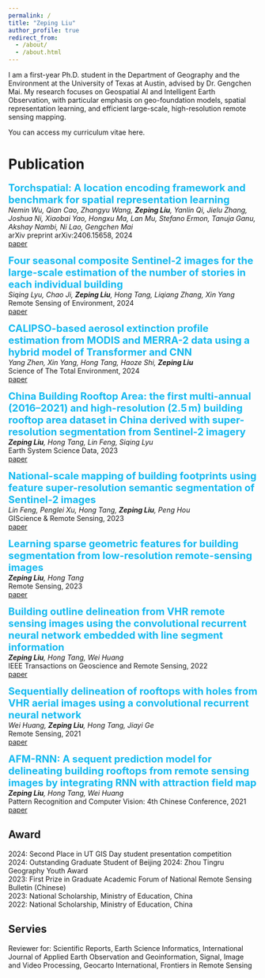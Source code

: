 ```yaml
---
permalink: /
title: "Zeping Liu"
author_profile: true
redirect_from: 
  - /about/
  - /about.html
---
```


I am a first-year Ph.D. student in the Department of Geography and the Environment at the University of Texas at Austin, advised by Dr. Gengchen Mai. My research focuses on Geospatial AI and Intelligent Earth Observation, with particular emphasis on geo-foundation models, spatial representation learning, and efficient large-scale, high-resolution remote sensing mapping.

You can access my curriculum vitae here.

Publication
======
<span style="color: #13baf0; font-size: 20px;"><b>Torchspatial: A location encoding framework and benchmark for spatial representation learning</b></span>  
_Nemin Wu, Qian Cao, Zhangyu Wang, **Zeping Liu**, Yanlin Qi, Jielu Zhang, Joshua Ni, Xiaobai Yao, Hongxu Ma, Lan Mu, Stefano Ermon, Tanuja Ganu, Akshay Nambi, Ni Lao, Gengchen Mai_  
arXiv preprint arXiv:2406.15658, 2024  
[paper](https://arxiv.org/abs/2406.15658)

<span style="color: #13baf0; font-size: 20px;"><b>Four seasonal composite Sentinel-2 images for the large-scale estimation of the number of stories in each individual building</b></span>  
_Siqing Lyu, Chao Ji, **Zeping Liu**, Hong Tang, Liqiang Zhang, Xin Yang_  
Remote Sensing of Environment, 2024  
[paper](https://www.sciencedirect.com/science/article/pii/S0034425724000282)

<span style="color: #13baf0; font-size: 20px;"><b>CALIPSO-based aerosol extinction profile estimation from MODIS and MERRA-2 data using a hybrid model of Transformer and CNN
</b></span>  
_Yang Zhen, Xin Yang, Hong Tang, Haoze Shi, **Zeping Liu**_  
Science of The Total Environment, 2024  
[paper](https://www.sciencedirect.com/science/article/pii/S0048969724065793)

<span style="color: #13baf0; font-size: 20px;"><b>China Building Rooftop Area: the first multi-annual (2016–2021) and high-resolution (2.5 m) building rooftop area dataset in China derived with super-resolution segmentation from Sentinel-2 imagery</b></span>  
_**Zeping Liu**, Hong Tang, Lin Feng, Siqing Lyu_  
Earth System Science Data, 2023  
[paper](https://essd.copernicus.org/articles/15/3547/2023/essd-15-3547-2023.html)

<span style="color: #13baf0; font-size: 20px;"><b>National-scale mapping of building footprints using feature super-resolution semantic segmentation of Sentinel-2 images</b></span>  
_Lin Feng, Penglei Xu, Hong Tang, **Zeping Liu**, Peng Hou_  
GIScience & Remote Sensing, 2023  
[paper](https://www.tandfonline.com/doi/pdf/10.1080/15481603.2023.2196154)

<span style="color: #13baf0; font-size: 20px;"><b>Learning sparse geometric features for building segmentation from low-resolution remote-sensing images</b></span>  
_**Zeping Liu**, Hong Tang_  
Remote Sensing, 2023  
[paper](https://www.mdpi.com/2072-4292/15/7/1741)

<span style="color: #13baf0; font-size: 20px;"><b>Building outline delineation from VHR remote sensing images using the convolutional recurrent neural network embedded with line segment information</b></span>  
_**Zeping Liu**, Hong Tang, Wei Huang_  
IEEE Transactions on Geoscience and Remote Sensing, 2022  
[paper](https://drive.google.com/file/d/1cV8hM7Ad_OOYLTwzjnpCml9QWrWJZeVn/view)

<span style="color: #13baf0; font-size: 20px;"><b>Sequentially delineation of rooftops with holes from VHR aerial images using a convolutional recurrent neural network</b></span>  
_Wei Huang, **Zeping Liu**, Hong Tang, Jiayi Ge_  
Remote Sensing, 2021  
[paper](https://drive.google.com/file/d/1cV8hM7Ad_OOYLTwzjnpCml9QWrWJZeVn/view)

<span style="color: #13baf0; font-size: 20px;"><b>AFM-RNN: A sequent prediction model for delineating building rooftops from remote sensing images by integrating RNN with attraction field map</b></span>  
_**Zeping Liu**, Hong Tang, Wei Huang_  
Pattern Recognition and Computer Vision: 4th Chinese Conference, 2021  
[paper](https://link.springer.com/chapter/10.1007/978-3-030-88007-1_39)

Award
------
2024: Second Place in UT GIS Day student presentation competition  
2024: Outstanding Graduate Student of Beijing
2024: Zhou Tingru Geography Youth Award  
2023: First Prize in Graduate Academic Forum of National Remote Sensing Bulletin (Chinese)  
2023: National Scholarship, Ministry of Education, China  
2022: National Scholarship, Ministry of Education, China  

Servies
------
Reviewer for: Scientific Reports, Earth Science Informatics, International Journal of Applied Earth Observation and Geoinformation, Signal, Image and Video Processing, Geocarto International, Frontiers in Remote Sensing




